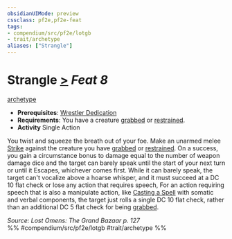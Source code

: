 ```yaml
---
obsidianUIMode: preview
cssclass: pf2e,pf2e-feat
tags:
- compendium/src/pf2e/lotgb
- trait/archetype
aliases: ["Strangle"]
---
```

# Strangle  [>](chapter-9-playing-the-game.md#Actions "Single Action") *Feat 8*  
[archetype](archetype.md "Archetype Feat Trait")  

- **Prerequisites**: [Wrestler Dedication](wrestler-dedication-lotgb.md)
- **Requirements**: You have a creature [grabbed](conditions.md#Grabbed) or [restrained](conditions.md#Restrained).
- **Activity** Single Action

You twist and squeeze the breath out of your foe. Make an unarmed melee [Strike](strike.md) against the creature you have [grabbed](conditions.md#Grabbed) or [restrained](conditions.md#Restrained). On a success, you gain a circumstance bonus to damage equal to the number of weapon damage dice and the target can barely speak until the start of your next turn or until it Escapes, whichever comes first. While it can barely speak, the target can't vocalize above a hoarse whisper, and it must succeed at a DC 10 flat check or lose any action that requires speech, For an action requiring speech that is also a manipulate action, like [Casting a Spell](cast-a-spell.md) with somatic and verbal components, the target just rolls a single DC 10 flat check, rather than an additional DC 5 flat check for being [grabbed](conditions.md#Grabbed).

*Source: Lost Omens: The Grand Bazaar p. 127*  
%% #compendium/src/pf2e/lotgb #trait/archetype %%